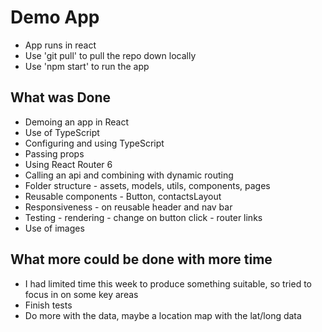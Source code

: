 # Demo App

- App runs in react
- Use 'git pull' to pull the repo down locally
- Use 'npm start' to run the app

## What was Done

- Demoing an app in React
- Use of TypeScript
- Configuring and using TypeScript
- Passing props
- Using React Router 6
- Calling an api and combining with dynamic routing
- Folder structure - assets, models, utils, components, pages
- Reusable components - Button, contactsLayout
- Responsiveness - on reusable header and nav bar
- Testing - rendering - change on button click - router links
- Use of images

## What more could be done with more time

- I had limited time this week to produce something suitable, so tried to focus in on some key areas
- Finish tests
- Do more with the data, maybe a location map with the lat/long data
